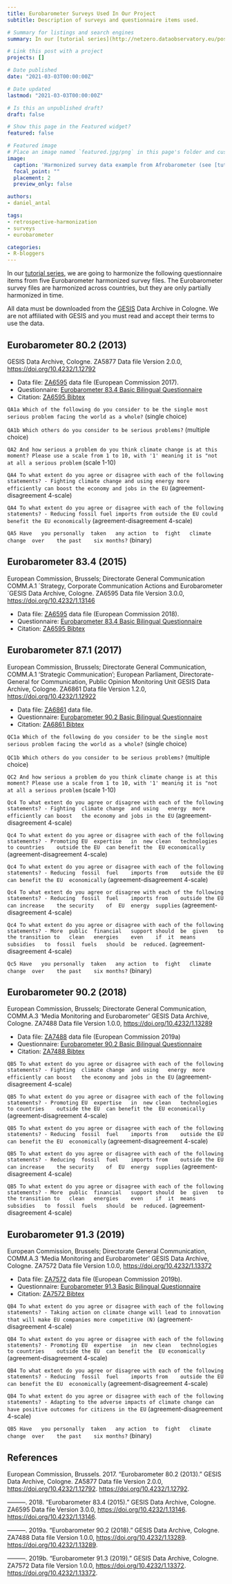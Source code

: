 ```yaml
---
title: Eurobarometer Surveys Used In Our Project
subtitle: Description of surveys and questionnaire items used.

# Summary for listings and search engines
summary: In our [tutorial series](http://netzero.dataobservatory.eu/post/2021-03-04_retroharmonize_intro/), we are going to harmonize the following questionnaire items from five Eurobarometer harmonized survey files. The Eurobarometer survey files are harmonized across countries, but they are only partially harmonized in time.

# Link this post with a project
projects: []

# Date published
date: "2021-03-03T00:00:00Z"

# Date updated
lastmod: "2021-03-03T00:00:00Z"

# Is this an unpublished draft?
draft: false

# Show this page in the Featured widget?
featured: false

# Featured image
# Place an image named `featured.jpg/png` in this page's folder and customize its options here.
image:
  caption: 'Harmonized survey data example from Afrobarometer (see [tutorial](https://retroharmonize.dataobservatory.eu/articles/afrobarometer.html)'
  focal_point: ""
  placement: 2
  preview_only: false

authors:
- daniel_antal

tags:
- retrospective-harmonization
- surveys
- eurobarometer

categories:
- R-bloggers
---
```


In our [tutorial
series](http://netzero.dataobservatory.eu/post/2021-03-04_retroharmonize_intro/),
we are going to harmonize the following questionnaire items from five
Eurobarometer harmonized survey files. The Eurobarometer survey files
are harmonized across countries, but they are only partially harmonized
in time.

All data must be downloaded from the
[GESIS](https://www.gesis.org/en/home) Data Archive in Cologne. We are
not affiliated with GESIS and you must read and accept their terms to
use the data.

## Eurobarometer 80.2 (2013)

GESIS Data Archive, Cologne. ZA5877 Data file Version 2.0.0,
<https://doi.org/10.4232/1.12792>

-   Data file: [ZA6595](https://search.gesis.org/research_data/ZA5877)
    data file (European Commission 2017).
-   Questionnaire: [Eurobarometer 83.4 Basic Bilingual
    Questionnaire](https://dbk.gesis.org/dbksearch/download.asp?id=54036)
-   Citation: [ZA6595
    Bibtex](https://search.gesis.org/ajax/bibtex.php?type=research_data&docid=ZA5877&lang=en)

`QA1a Which of the following do you consider to be the single most serious problem facing the world as a whole?`
(single choice)

`QA1b Which others do you consider to be serious problems?` (multiple
choice)

`QA2 And how serious a problem do you think climate change is at this moment? Please use a scale from 1 to 10, with '1' meaning it is "not at all a serious problem`
(scale 1-10)

`QA4 To what extent do you agree or disagree with each of the following statements? - Fighting climate change and using energy more efficiently can boost the economy and jobs in the EU`
(agreement-disagreement 4-scale)

`QA4 To what extent do you agree or disagree with each of the following statements? - Reducing fossil fuel imports from outside the EU could benefit the EU economically`
(agreement-disagreement 4-scale)

`QA5 Have   you personally  taken   any action  to  fight   climate change  over    the past    six months?`
(binary)

## Eurobarometer 83.4 (2015)

European Commission, Brussels; Directorate General Communication
COMM.A.1 ´Strategy, Corporate Communication Actions and
Eurobarometer´GESIS Data Archive, Cologne. ZA6595 Data file Version
3.0.0, <https://doi.org/10.4232/1.13146>

-   Data file: [ZA6595](https://search.gesis.org/research_data/ZA6595)
    data file (European Commission 2018).
-   Questionnaire: [Eurobarometer 83.4 Basic Bilingual
    Questionnaire](https://dbk.gesis.org/dbksearch/download.asp?id=57940)
-   Citation: [ZA6595
    Bibtex](https://search.gesis.org/ajax/bibtex.php?type=research_data&docid=ZA6595&lang=en)

## Eurobarometer 87.1 (2017)

European Commission, Brussels; Directorate General Communication,
COMM.A.1 ‘Strategic Communication’; European Parliament,
Directorate-General for Communication, Public Opinion Monitoring Unit
GESIS Data Archive, Cologne. ZA6861 Data file Version 1.2.0,
<https://doi.org/10.4232/1.12922>

-   Data file: [ZA6861](https://search.gesis.org/research_data/ZA6861)
    data file.
-   Questionnaire: [Eurobarometer 90.2 Basic Bilingual
    Questionnaire](https://dbk.gesis.org/dbksearch/download.asp?id=65967)
-   Citation: [ZA6861
    Bibtex](https://search.gesis.org/ajax/bibtex.php?type=research_data&docid=ZA6861&lang=en)

`QC1a Which of the following do you consider to be the single most serious problem facing the world as a whole?`
(single choice)

`QC1b Which others do you consider to be serious problems?` (multiple
choice)

`QC2 And how serious a problem do you think climate change is at this moment? Please use a scale from 1 to 10, with '1' meaning it is "not at all a serious problem`
(scale 1-10)

`Qc4 To what extent do you agree or disagree with each of the following statements? - Fighting  climate change  and using   energy  more    efficiently can boost   the economy and jobs in the EU`
(agreement-disagreement 4-scale)

`Qc4 To what extent do you agree or disagree with each of the following statements? - Promoting EU  expertise   in  new clean   technologies    to countries    outside the EU  can benefit the  EU economically`
(agreement-disagreement 4-scale)

`Qc4 To what extent do you agree or disagree with each of the following statements? - Reducing  fossil  fuel    imports from    outside the EU  can benefit the EU  economically`
(agreement-disagreement 4-scale)

`Qc4 To what extent do you agree or disagree with each of the following statements? - Reducing  fossil  fuel    imports from    outside the EU  can increase    the security    of  EU  energy  supplies`
(agreement-disagreement 4-scale)

`Qc4 To what extent do you agree or disagree with each of the following statements? - More  public  financial   support should  be  given   to  the transition to   clean   energies    even    if  it  means   subsidies   to  fossil  fuels   should  be  reduced.`
(agreement-disagreement 4-scale)

`Qc5 Have   you personally  taken   any action  to  fight   climate change  over    the past    six months?`
(binary)

## Eurobarometer 90.2 (2018)

European Commission, Brussels; Directorate General Communication,
COMM.A.3 ‘Media Monitoring and Eurobarometer’ GESIS Data Archive,
Cologne. ZA7488 Data file Version 1.0.0,
<https://doi.org/10.4232/1.13289>

-   Data file:
    [ZA7488](https://dbk.gesis.org/dbksearch/sdesc2.asp?db=e&no=7488)
    data file (European Commission 2019a)
-   Questionnaire: [Eurobarometer 90.2 Basic Bilingual
    Questionnaire](https://dbk.gesis.org/dbksearch/download.asp?id=65967)
-   Citation: [ZA7488
    Bibtex](https://search.gesis.org/ajax/bibtex.php?type=research_data&docid=ZA7488&lang=en)

`QB5 To what extent do you agree or disagree with each of the following statements? - Fighting  climate change  and using   energy  more    efficiently can boost   the economy and jobs in the EU`
(agreement-disagreement 4-scale)

`QB5 To what extent do you agree or disagree with each of the following statements? - Promoting EU  expertise   in  new clean   technologies    to countries    outside the EU  can benefit the  EU economically`
(agreement-disagreement 4-scale)

`QB5 To what extent do you agree or disagree with each of the following statements? - Reducing  fossil  fuel    imports from    outside the EU  can benefit the EU  economically`
(agreement-disagreement 4-scale)

`QB5 To what extent do you agree or disagree with each of the following statements? - Reducing  fossil  fuel    imports from    outside the EU  can increase    the security    of  EU  energy  supplies`
(agreement-disagreement 4-scale)

`QB5 To what extent do you agree or disagree with each of the following statements? - More  public  financial   support should  be  given   to  the transition to   clean   energies    even    if  it  means   subsidies   to  fossil  fuels   should  be  reduced.`
(agreement-disagreement 4-scale)

## Eurobarometer 91.3 (2019)

European Commission, Brussels; Directorate General Communication,
COMM.A.3 ‘Media Monitoring and Eurobarometer’ GESIS Data Archive,
Cologne. ZA7572 Data file Version 1.0.0,
<https://doi.org/10.4232/1.13372>

-   Data file:
    [ZA7572](https://dbk.gesis.org/dbksearch/sdesc2.asp?db=e&no=7572)
    data file (European Commission 2019b).
-   Questionnaire: [Eurobarometer 91.3 Basic Bilingual
    Questionnaire](https://dbk.gesis.org/dbksearch/download.asp?id=66774)
-   Citation: [ZA7572
    Bibtex](https://search.gesis.org/ajax/bibtex.php?type=research_data&docid=ZA7572&lang=en)

`QB4 To what extent do you agree or disagree with each of the following statements? - Taking action on climate change will lead to innovation that will make EU companies more competitive (N)`
(agreement-disagreement 4-scale)

`QB4 To what extent do you agree or disagree with each of the following statements? - Promoting EU  expertise   in  new clean   technologies    to countries    outside the EU  can benefit the  EU economically`
(agreement-disagreement 4-scale)

`QB4 To what extent do you agree or disagree with each of the following statements? - Reducing  fossil  fuel    imports from    outside the EU  can benefit the EU  economically`
(agreement-disagreement 4-scale)

`QB4 To what extent do you agree or disagree with each of the following statements? - Adapting to the adverse impacts of climate change can have positive outcomes for citizens in the EU`
(agreement-disagreement 4-scale)

`QB5 Have   you personally  taken   any action  to  fight   climate change  over    the past    six months?`
(binary)

## References

European Commission, Brussels. 2017. “Eurobarometer 80.2 (2013).” GESIS
Data Archive, Cologne. ZA5877 Data file Version 2.0.0,
https://doi.org/10.4232/1.12792. <https://doi.org/10.4232/1.12792>.

———. 2018. “Eurobarometer 83.4 (2015).” GESIS Data Archive, Cologne.
ZA6595 Data file Version 3.0.0, https://doi.org/10.4232/1.13146.
<https://doi.org/10.4232/1.13146>.

———. 2019a. “Eurobarometer 90.2 (2018).” GESIS Data Archive, Cologne.
ZA7488 Data file Version 1.0.0, https://doi.org/10.4232/1.13289.
<https://doi.org/10.4232/1.13289>.

———. 2019b. “Eurobarometer 91.3 (2019).” GESIS Data Archive, Cologne.
ZA7572 Data file Version 1.0.0, https://doi.org/10.4232/1.13372.
<https://doi.org/10.4232/1.13372>.
